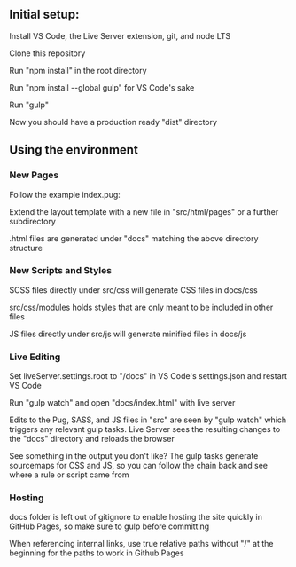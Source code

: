## Initial setup:

Install VS Code, the Live Server extension, git, and node LTS

Clone this repository

Run "npm install" in the root directory

Run "npm install --global gulp" for VS Code's sake

Run "gulp"

Now you should have a production ready "dist" directory

## Using the environment

### New Pages

Follow the example index.pug:

Extend the layout template with a new file in "src/html/pages" or a further subdirectory

.html files are generated under "docs" matching the above directory structure

### New Scripts and Styles

SCSS files directly under src/css will generate CSS files in docs/css

src/css/modules holds styles that are only meant to be included in other files

JS files directly under src/js will generate minified files in docs/js

### Live Editing

Set liveServer.settings.root to "/docs" in VS Code's settings.json and restart VS Code

Run "gulp watch" and open "docs/index.html" with live server

Edits to the Pug, SASS, and JS files in "src" are seen by "gulp watch" which triggers any relevant gulp tasks.  Live Server sees the resulting changes to the "docs" directory and reloads the browser

See something in the output you don't like?  The gulp tasks generate sourcemaps for CSS and JS, so you can follow the chain back and see where a rule or script came from

### Hosting

docs folder is left out of gitignore to enable hosting the site quickly in GitHub Pages, so make sure to gulp before committing

When referencing internal links, use true relative paths without "/" at the beginning for the paths to work in Github Pages
